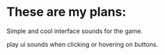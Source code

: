 # These are my plans:

Simple and cool interface sounds for the game.

play ui sounds when clicking or hovering on buttons.
